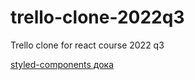 # trello-clone-2022q3
Trello clone for react course 2022 q3

[styled-components дока](https://styled-components.com/docs)